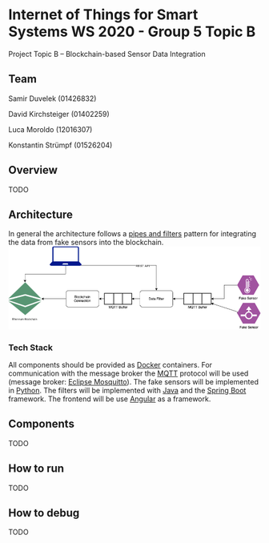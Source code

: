 
# Internet of Things for Smart Systems WS 2020 - Group 5 Topic B

Project Topic B – Blockchain-based Sensor Data Integration

## Team

Samir Duvelek (01426832)

David Kirchsteiger (01402259)

Luca Moroldo (12016307)

Konstantin Strümpf (01526204)

## Overview

TODO

## Architecture

In general the architecture follows a [pipes and filters](https://docs.microsoft.com/en-us/azure/architecture/patterns/pipes-and-filters) pattern for integrating the data from fake sensors into the blockchain.
![Architecture Diagram](./docs/img/architecture-diagram.png)

### Tech Stack
All components should be provided as [Docker](https://www.docker.com/) containers. 
For communication with the message broker the [MQTT](https://mqtt.org/) protocol will be used (message broker: [Eclipse Mosquitto](https://mosquitto.org/)).
The fake sensors will be implemented in [Python](https://www.python.org/).
The filters will be implemented with [Java](https://www.java.com/en/) and the [Spring Boot](https://spring.io/projects/spring-boot) framework.
The frontend will be use [Angular](https://angular.io/) as a framework.

## Components

TODO

## How to run

TODO

## How to debug

TODO

